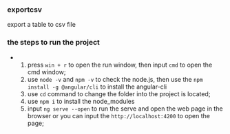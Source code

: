 ### exportcsv

export a table to csv file

### the steps to run the project

* 1.  press `win + r` to open the run window, then input `cmd` to open the cmd window;
  2.  use `node -v` and `npm -v` to check the node.js, then use the `npm install -g @angular/cli` to install the angular-cli
  3.  use `cd` command to change the folder into the project is located;
  4.  use `npm i` to install the node_modules
  5.  input `ng serve --open` to run the serve and open the web page in the browser or you can input the `http://localhost:4200` to open the page;
